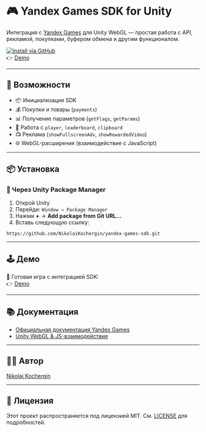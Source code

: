 # 🎮 Yandex Games SDK for Unity

Интеграция с [Yandex Games](https://yandex.ru/games) для Unity WebGL — простая работа с API, рекламой, покупками, буфером обмена и другим функционалом.

[![Install via GitHub](https://img.shields.io/badge/Install-via%20GitHub-green?logo=github)](https://github.com/NikolaiKochergin/yandex-games-sdk.git)  
👉 [Demo](https://yandex.ru/games/app/435941)

---

## 🚀 Возможности

- 📦 Инициализация SDK  
- 💰 Покупки и товары (`payments`)  
- 📊 Получение параметров (`getFlags`, `getParams`)  
- 🧠 Работа с `player`, `leaderboard`, `clipboard`  
- 📺 Реклама (`showFullscreenAdv`, `showRewardedVideo`)  
- 🌐 WebGL-расширения (взаимодействие с JavaScript)  

---

## 📦 Установка

### 🔧 Через Unity Package Manager

1. Открой Unity  
2. Перейди: `Window → Package Manager`  
3. Нажми **+** → **Add package from Git URL...**  
4. Вставь следующую ссылку:

```
https://github.com/NikolaiKochergin/yandex-games-sdk.git
```

---

## 🕹️ Демо

🎯 Готовая игра с интеграцией SDK:  
👉 [Demo](https://yandex.ru/games/app/435941)

---

## 📚 Документация

- [Официальная документация Yandex Games](https://yandex.ru/dev/games/)  
- [Unity WebGL & JS-взаимодействие](https://docs.unity3d.com/Manual/webgl-interactingwithbrowserscripting.html)

---

## 🧑‍💻 Автор

[Nikolai Kochergin](https://github.com/NikolaiKochergin)

---

## 📝 Лицензия

Этот проект распространяется под лицензией MIT. См. [LICENSE](LICENSE) для подробностей.
